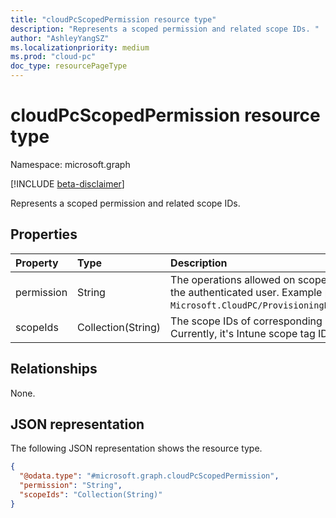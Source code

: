 ```yaml
---
title: "cloudPcScopedPermission resource type"
description: "Represents a scoped permission and related scope IDs. "
author: "AshleyYangSZ"
ms.localizationpriority: medium
ms.prod: "cloud-pc"
doc_type: resourcePageType
---
```


# cloudPcScopedPermission resource type

Namespace: microsoft.graph

[!INCLUDE [beta-disclaimer](../../includes/beta-disclaimer.md)]

Represents a scoped permission and related scope IDs.

## Properties

|Property|Type|Description|
|:---|:---|:---|
|permission|String|	The operations allowed on scoped resources for the authenticated user. Example permission is `Microsoft.CloudPC/ProvisioningPolicies/Create`. |
|scopeIds|Collection(String)|The scope IDs of corresponding permission. Currently, it's Intune scope tag ID.|

## Relationships

None.

## JSON representation

The following JSON representation shows the resource type.
<!-- {
  "blockType": "resource",
  "@odata.type": "microsoft.graph.cloudPcScopedPermission"
}
-->

``` json
{
  "@odata.type": "#microsoft.graph.cloudPcScopedPermission",
  "permission": "String",
  "scopeIds": "Collection(String)"
}
```
